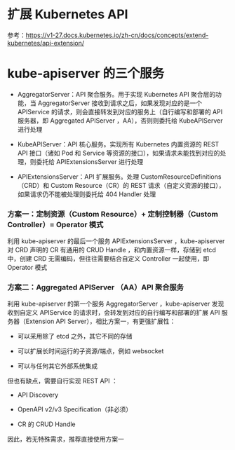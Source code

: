 # 扩展 Kubernetes API

参考：https://v1-27.docs.kubernetes.io/zh-cn/docs/concepts/extend-kubernetes/api-extension/

# kube-apiserver 的三个服务

- AggregatorServer：API 聚合服务。用于实现 Kubernetes API 聚合层的功能，当 AggregatorServer 接收到请求之后，如果发现对应的是一个
  APIService 的请求，则会直接转发到对应的服务上（自行编写和部署的 API 服务器，即 Aggregated APIServer ，AA），否则则委托给
  KubeAPIServer 进行处理

- KubeAPIServer：API 核心服务。实现所有 Kubernetes 内置资源的 REST API 接口（诸如 Pod 和 Service
  等资源的接口），如果请求未能找到对应的处理，则委托给 APIExtensionsServer 进行处理

- APIExtensionsServer：API 扩展服务。处理 CustomResourceDefinitions（CRD）和 Custom Resource（CR）的 REST
  请求（自定义资源的接口），如果请求仍不能被处理则委托给 404 Handler 处理

### 方案一：定制资源（Custom Resource）+ 定制控制器（Custom Controller）= Operator 模式

利用 kube-apiserver 的最后一个服务 APIExtensionsServer ，kube-apiserver 对 CRD 声明的 CR 有通用的 CRUD Handle
，和内置资源一样，存储到 etcd 中，创建 CRD 无需编码，但往往需要结合自定义 Controller 一起使用，即 Operator 模式

### 方案二：Aggregated APIServer （AA）API 聚合服务

利用 kube-apiserver 的第一个服务 AggregatorServer ，kube-apiserver 发现收到自定义 APIService 的请求时，会转发到对应的自行编写和部署的扩展
API 服务器（Extension API Server），相比方案一，有更强扩展性：

- 可以采用除了 etcd 之外，其它不同的存储

- 可以扩展长时间运行的子资源/端点，例如 websocket

- 可以与任何其它外部系统集成

但也有缺点，需要自行实现 REST API ：

- API Discovery

- OpenAPI v2/v3 Specification（非必须）

- CR 的 CRUD Handle

因此，若无特殊需求，推荐直接使用方案一
